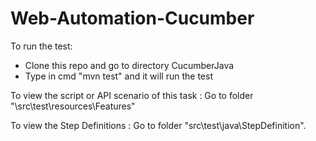 # Web-Automation-Cucumber

To run the test:
- Clone this repo and go to directory CucumberJava
- Type in cmd "mvn test" and it will run the test

To view the script or API scenario of this task :
Go to folder "\src\test\resources\Features"

To view the Step Definitions :
Go to folder "src\test\java\StepDefinition".
